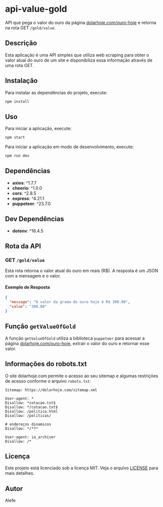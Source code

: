 # api-value-gold

API que pega o valor do ouro da página [dolarhoje.com/ouro-hoje](https://dolarhoje.com/ouro-hoje/) e retorna na rota GET `/gold/value`.

## Descrição

Esta aplicação é uma API simples que utiliza web scraping para obter o valor atual do ouro de um site e disponibiliza essa informação através de uma rota GET.

## Instalação

Para instalar as dependências do projeto, execute:

```bash
npm install
```

## Uso

Para iniciar a aplicação, execute:

```bash
npm start
```

Para iniciar a aplicação em modo de desenvolvimento, execute:

```bash
npm run dev
```

## Dependências

- **axios**: ^1.7.7
- **cheerio**: ^1.0.0
- **cors**: ^2.8.5
- **express**: ^4.21.1
- **puppeteer**: ^23.7.0

## Dev Dependências

- **dotenv**: ^16.4.5

## Rota da API

### GET `/gold/value`

Esta rota retorna o valor atual do ouro em reais (R$). A resposta é um JSON com a mensagem e o valor.

#### Exemplo de Resposta

```json
{
  "message": "O valor da grama do ouro hoje é R$ 300.00",
  "value": "300.00"
}
```

## Função `getValueOfGold`

A função `getValueOfGold` utiliza a biblioteca `puppeteer` para acessar a página [dolarhoje.com/ouro-hoje](https://dolarhoje.com/ouro-hoje/), extrair o valor do ouro e retornar esse valor.

## Informações do robots.txt

O site dolarhoje.com permite o acesso ao seu sitemap e algumas restrições de acesso conforme o arquivo `robots.txt`:

```
Sitemap: https://dolarhoje.com/sitemap.xml

User-agent: *
Disallow: *cotacao.txt$
Disallow: */cotacao.txt$
Disallow: /politica.html
Disallow: /politicas/

# endereços dinamicos
Disallow: */*?*

User-agent: ia_archiver
Disallow: /*
```

## Licença

Este projeto está licenciado sob a licença MIT. Veja o arquivo [LICENSE](LICENSE) para mais detalhes.

## Autor

Alefe
